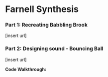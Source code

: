 # Farnell Synthesis

### Part 1: Recreating Babbling Brook
[insert url]

### Part 2: Designing sound - Bouncing Ball
[insert url]

**Code Walkthrough:**
